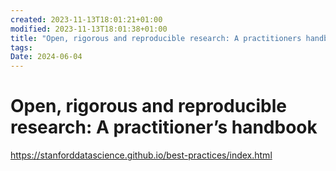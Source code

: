 ```yaml
---
created: 2023-11-13T18:01:21+01:00
modified: 2023-11-13T18:01:38+01:00
title: "Open, rigorous and reproducible research: A practitioners handbook"
tags: 
Date: 2024-06-04
---
```


# Open, rigorous and reproducible research: A practitioner’s handbook


<https://stanforddatascience.github.io/best-practices/index.html>
